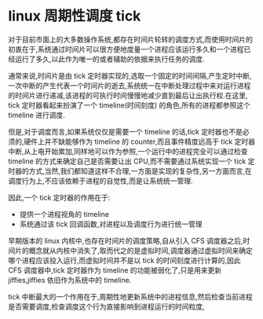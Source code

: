 # linux 周期性调度 tick
对于目前市面上的大多数操作系统,都存在时间片轮转的调度方式,而使用时间片的初衷在于,系统通过时间片可以很方便地度量一个进程应该运行多久和一个进程已经运行了多久,以此作为唯一的或者辅助的依据来执行任务的调度.   

通常来说,时间片是由 tick 定时器实现的,选取一个固定的时间间隔,产生定时中断,一次中断的产生代表一个时间片的逝去,系统统一在中断处理过程中来对运行进程的时间片进行递减,该进程的可执行时间慢慢地减少直到最后让出执行权.在这里, tick 定时器看起来扮演了一个 timeline(时间刻度) 的角色,所有的进程都参照这个 timeline 进行调度.  

但是,对于调度而言,如果系统仅仅是需要一个 timeline 的话,tick 定时器也不是必须的,硬件上并不缺能够作为 timeline 的 counter,而且事件精度远高于 tick 定时器中断,从上电开始累加,同样地可以作为参照,一个运行中的进程完全可以通过检查 timeline 的方式来确定自己是否需要让出 CPU,而不需要通过系统实现一个 tick 定时器的方式,当然,我们都知道这样不合理,一方面是实现的复杂性,另一方面而言,在调度行为上,不应该依赖于进程的自觉性,而是让系统统一管理.   

因此,一个 tick 定时器的作用在于:
* 提供一个进程视角的 timeline
* 系统通过该 tick 回调函数,对进程以及调度行为进行统一管理

早期版本的 linux 内核中,也存在时间片的调度策略,自从引入 CFS 调度器之后,时间片的概念就从内核中消失了,取而代之的是虚拟时间,调度器通过虚拟时间来确定哪个进程应该投入运行,而虚拟时间并不是以 tick 的时间刻度进行计算的,因此 CFS 调度器中,tick 定时器作为 timeline 的功能被弱化了,只是用来更新 jiffies,jiffies 依旧作为系统中的 timeline.   

tick 中断最大的一个作用在于,周期性地更新系统中的进程信息,然后检查当前进程是否需要调度,检查调度这个行为直接影响到进程运行的时间粒度,






